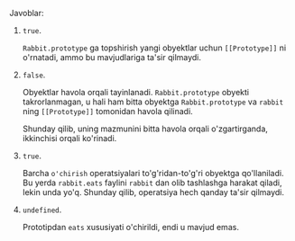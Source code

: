 
Javoblar:

1. `true`. 

    `Rabbit.prototype` ga topshirish yangi obyektlar uchun `[[Prototype]]` ni o'rnatadi, ammo bu mavjudlariga ta'sir qilmaydi.

2. `false`. 

    Obyektlar havola orqali tayinlanadi. `Rabbit.prototype` obyekti takrorlanmagan, u hali ham bitta obyektga `Rabbit.prototype` va `rabbit` ning `[[Prototype]]` tomonidan havola qilinadi.

    Shunday qilib, uning mazmunini bitta havola orqali o'zgartirganda, ikkinchisi orqali ko'rinadi.

3. `true`.

    Barcha `o'chirish` operatsiyalari to'g'ridan-to'g'ri obyektga qo'llaniladi. Bu yerda `rabbit.eats` faylini `rabbit` dan olib tashlashga harakat qiladi, lekin unda yo'q. Shunday qilib, operatsiya hech qanday ta'sir qilmaydi.

4. `undefined`.

    Prototipdan `eats` xususiyati o'chirildi, endi u mavjud emas.
